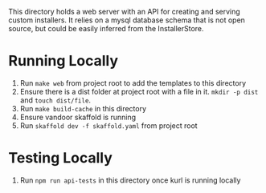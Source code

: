 This directory holds a web server with an API for creating and serving custom installers.
It relies on a mysql database schema that is not open source, but could be easily inferred from the InstallerStore.

# Running Locally
1. Run `make web` from project root to add the templates to this directory
1. Ensure there is a dist folder at project root with a file in it. `mkdir -p dist` and `touch dist/file`.
1. Run `make build-cache` in this directory
1. Ensure vandoor skaffold is running
1. Run `skaffold dev -f skaffold.yaml` from project root


# Testing Locally
1. Run `npm run api-tests` in this directory once kurl is running locally
